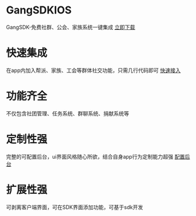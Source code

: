 # GangSDKIOS
GangSDK-免费社群、公会、家族系统一键集成 [立即下载](http://www.gangsdk.com/statichtml/html/gateway/other/iosdownload.html)
# 快速集成
在app内加入帮派、家族、工会等群体社交功能，只需几行代码即可 [快速接入](http://www.gangsdk.com/statichtml/html/gateway/other/ios.html)
# 功能齐全
不仅包含社团管理、任务系统、群聊系统、捐献系统等
# 定制性强
完整的可配置后台，ui界面风格随心所欲，结合自身app行为定制能力超强 [配置后台](http://www.gangsdk.com/statichtml/html/gangsdkmanage/login.html)
# 扩展性强
可剥离客户端界面，可在SDK界面添加功能，可基于sdk开发
